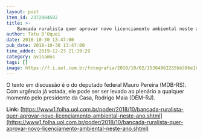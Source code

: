 ```yaml
---
layout: post
item_id: 2372084582
title: >-
    Bancada ruralista quer aprovar novo licenciamento ambiental neste ano
author: Tatu D'Oquei
date: 2018-10-30 13:47:00
pub_date: 2018-10-30 13:47:00
time_added: 2019-12-23 21:19:29
category: avisamos
tags: []
image: https://f.i.uol.com.br/fotografia/2018/10/02/15384962255bb396e18f78d_1538496225_3x2_md.jpg
---
```


O texto em discussão é o do deputado federal Mauro Pereira (MDB-RS). Com urgência já votada, ele pode ser ser levado ao plenário a qualquer momento pelo presidente da Casa, Rodrigo Maia (DEM-RJ).

**Link:** [https://www1.folha.uol.com.br/poder/2018/10/bancada-ruralista-quer-aprovar-novo-licenciamento-ambiental-neste-ano.shtml](https://www1.folha.uol.com.br/poder/2018/10/bancada-ruralista-quer-aprovar-novo-licenciamento-ambiental-neste-ano.shtml)

